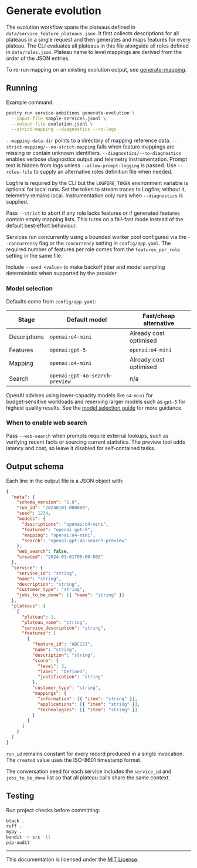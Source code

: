 # Generate evolution

The evolution workflow spans the plateaus defined in
`data/service_feature_plateaus.json`. It first collects descriptions for all
plateaus in a single request and then generates and maps features for every plateau. The CLI
evaluates all plateaus in this file alongside all roles defined in
`data/roles.json`. Plateau name to level mappings are derived from the order of
the JSON entries.

To re-run mapping on an existing evolution output, see
[generate-mapping](generate-mapping.md).

## Running

Example command:

```bash
poetry run service-ambitions generate-evolution \
  --input-file sample-services.jsonl \
  --output-file evolution.jsonl \
  --strict-mapping --diagnostics --no-logs
```

`--mapping-data-dir` points to a directory of mapping reference data.
`--strict-mapping/--no-strict-mapping` fails when feature mappings are missing or
contain unknown identifiers.
`--diagnostics/--no-diagnostics` enables verbose diagnostics output and
telemetry instrumentation. Prompt text is hidden from logs unless
`--allow-prompt-logging` is passed.
Use `--roles-file` to supply an alternative roles definition file when needed.

Logfire is required by the CLI but the `LOGFIRE_TOKEN` environment variable is
optional for local runs. Set the token to stream traces to Logfire; without it,
telemetry remains local. Instrumentation only runs when `--diagnostics` is
supplied.

Pass `--strict` to abort if any role lacks features or if generated features
contain empty mapping lists. This turns on a fail-fast mode instead of the
default best‑effort behaviour.

Services run concurrently using a bounded worker pool configured via the
`--concurrency` flag or the `concurrency` setting in `config/app.yaml`. The
required number of features per role comes from the `features_per_role` setting
in the same file.

Include `--seed <value>` to make backoff jitter and model sampling
deterministic when supported by the provider.

### Model selection

Defaults come from `config/app.yaml`:

| Stage        | Default model                  | Fast/cheap alternative |
| ------------ | ------------------------------ | ---------------------- |
| Descriptions | `openai:o4-mini`               | Already cost optimised |
| Features     | `openai:gpt-5`                 | `openai:o4-mini`       |
| Mapping      | `openai:o4-mini`               | Already cost optimised |
| Search       | `openai:gpt-4o-search-preview` | n/a                    |

OpenAI advises using lower‑capacity models like `o4-mini` for budget‑sensitive
workloads and reserving larger models such as `gpt-5` for highest quality
results. See the [model selection guide](https://platform.openai.com/docs/guides/model-selection)
for more guidance.

### When to enable web search

Pass `--web-search` when prompts require external lookups, such as verifying
recent facts or sourcing current statistics. The preview tool adds latency and
cost, so leave it disabled for self‑contained tasks.

## Output schema

Each line in the output file is a JSON object with:

```json
{
  "meta": {
    "schema_version": "1.0",
    "run_id": "20240101-000000",
    "seed": 1234,
    "models": {
      "descriptions": "openai:o4-mini",
      "features": "openai:gpt-5",
      "mapping": "openai:o4-mini",
      "search": "openai:gpt-4o-search-preview"
    },
    "web_search": false,
    "created": "2024-01-01T00:00:00Z"
  },
  "service": {
    "service_id": "string",
    "name": "string",
    "description": "string",
    "customer_type": "string",
    "jobs_to_be_done": [{ "name": "string" }]
  },
  "plateaus": [
    {
      "plateau": 1,
      "plateau_name": "string",
      "service_description": "string",
      "features": [
        {
          "feature_id": "ABC123",
          "name": "string",
          "description": "string",
          "score": {
            "level": 3,
            "label": "Defined",
            "justification": "string"
          },
          "customer_type": "string",
          "mappings": {
            "information": [{ "item": "string" }],
            "applications": [{ "item": "string" }],
            "technologies": [{ "item": "string" }]
          }
        }
      ]
    }
  ]
}
```

`run_id` remains constant for every record produced in a single invocation. The
`created` value uses the ISO-8601 timestamp format.

The conversation seed for each service includes the `service_id` and
`jobs_to_be_done` list so that all plateau calls share the same context.

## Testing

Run project checks before committing:

```bash
black .
ruff .
mypy .
bandit -r src -ll
pip-audit
```

---

This documentation is licensed under the [MIT License](../LICENSE).
